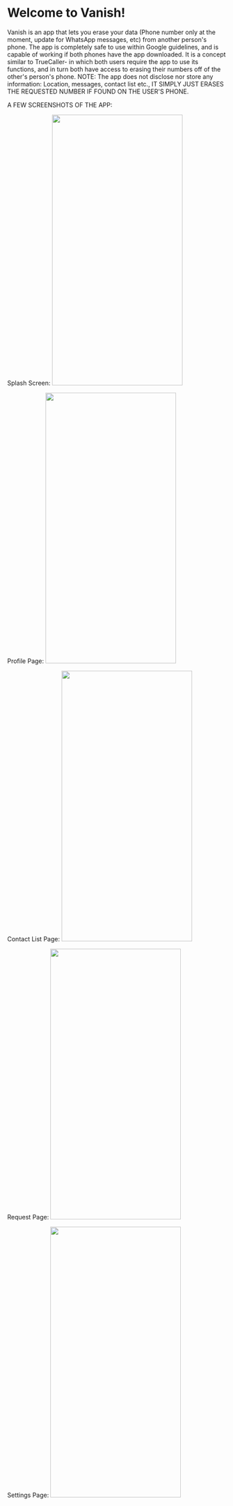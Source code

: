 # Welcome to Vanish!

Vanish is an app that lets you erase your data (Phone number only at the moment, update for WhatsApp messages, etc) from another person's phone. 
The app is completely safe to use within Google guidelines, and is capable of working if both phones have the app downloaded. It is a concept similar to TrueCaller-
in which both users require the app to use its functions, and in turn both have access to erasing their numbers off of the other's person's phone. 
NOTE: The app does not disclose nor store any information: Location, messages, contact list etc., IT SIMPLY JUST ERASES THE REQUESTED NUMBER IF FOUND ON THE USER'S 
PHONE.

A FEW SCREENSHOTS OF THE APP:

Splash Screen:
<img src="https://user-images.githubusercontent.com/35567444/103439936-71d41900-4c67-11eb-9af0-a4d72de154d7.jpg" width="300" height="621">

Profile Page:
<img src="https://user-images.githubusercontent.com/35567444/103438870-f0c45400-4c5d-11eb-9e34-f2b7bd9e0482.jpg" width="300" height="621">

Contact List Page:
<img src="https://user-images.githubusercontent.com/35567444/103438870-f0c45400-4c5d-11eb-9e34-f2b7bd9e0482.jpg" width="300" height="621">

Request Page:
<img src="https://user-images.githubusercontent.com/35567444/103438870-f0c45400-4c5d-11eb-9e34-f2b7bd9e0482.jpg" width="300" height="621">

Settings Page:
<img src="https://user-images.githubusercontent.com/35567444/103438870-f0c45400-4c5d-11eb-9e34-f2b7bd9e0482.jpg" width="300" height="621">


